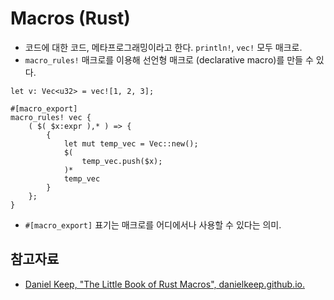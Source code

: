 # Macros (Rust)

* 코드에 대한 코드, 메타프로그래밍이라고 한다. `println!`, `vec!` 모두 매크로.
* `macro_rules!` 매크로를 이용해 선언형 매크로 (declarative macro)를 만들 수 있다.

```
let v: Vec<u32> = vec![1, 2, 3];

#[macro_export]
macro_rules! vec {
    ( $( $x:expr ),* ) => {
        {
            let mut temp_vec = Vec::new();
            $(
                temp_vec.push($x);
            )*
            temp_vec
        }
    };
}
```

* `#[macro_export]` 표기는 매크로를 어디에서나 사용할 수 있다는 의미.

## 참고자료

* [Daniel Keep, "The Little Book of Rust Macros", danielkeep.github.io.](https://danielkeep.github.io/tlborm/book/)
